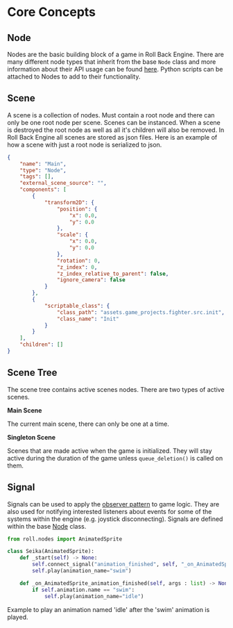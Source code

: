 # Core Concepts

## Node

Nodes are the basic building block of a game in Roll Back Engine.  There are many different node types that inherit from the base `Node` class and more information about their API usage can be found [here](../python_api/node.md).  Python scripts can be attached to Nodes to add to their functionality.

## Scene

A scene is a collection of nodes.  Must contain a root node and there can only be one root node per scene.  Scenes can be instanced.  When a scene is destroyed the root node as well as all it's children will also be removed.  In Roll Back Engine all scenes are stored as json files.  Here is an example of how a scene with just a root node is serialized to json.

```json
{
    "name": "Main",
    "type": "Node",
    "tags": [],
    "external_scene_source": "",
    "components": [
    	{
            "transform2D": {
                "position": {
                    "x": 0.0,
                    "y": 0.0
                },
                "scale": {
                    "x": 0.0,
                    "y": 0.0
                },
                "rotation": 0,
                "z_index": 0,
                "z_index_relative_to_parent": false,
                "ignore_camera": false
            }
        },
        {
            "scriptable_class": {
                "class_path": "assets.game_projects.fighter.src.init",
                "class_name": "Init"
            }
        }
    ],
    "children": []
}

```

## Scene Tree

The scene tree contains active scenes nodes.  There are two types of active scenes.

**Main Scene** 

The current main scene, there can only be one at a time.
 
**Singleton Scene**

Scenes that are made active when the game is initialized.  They will stay active during the duration of the game unless `queue_deletion()` is called on them.

## Signal

Signals can be used to apply the [observer pattern](https://en.wikipedia.org/wiki/Observer_pattern) to game logic.  They are also used for notifying interested listeners about events for some of the systems within the engine (e.g. joystick disconnecting). Signals are defined within the base [Node](../python_api/node.md#methods) class.

```python
from roll.nodes import AnimatedSprite

class Seika(AnimatedSprite):
	def _start(self) -> None:
		self.connect_signal("animation_finished", self, "_on_AnimatedSprite_animation_finished")
		self.play(animation_name="swim")

	def _on_AnimatedSprite_animation_finished(self, args : list) -> None:
		if self.animation.name == "swim":
			self.play(animation_name="idle")
```

Example to play an animation named 'idle' after the 'swim' animation is played.
